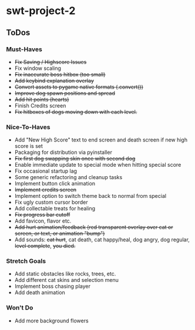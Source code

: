 # swt-project-2

## ToDos

### Must-Haves

- ~~Fix Saving / Highscore Issues~~
- Fix window scaling
- ~~Fix inaccurate boss hitbox (too small)~~
- ~~Add keybind explanation overlay~~
- ~~Convert assets to pygame native formats (.convert())~~
- ~~Improve dog spawn positions and spread~~
- ~~Add hit points (hearts)~~
- Finish Credits screen
- ~~Fix hitboxes of dogs moving down with each level.~~

### Nice-To-Haves

- Add "New High Score" text to end screen and death screen if new high score is set
- Packaging for distribution via pyinstaller
- ~~Fix first dog swapping skin once with second dog~~
- Enable immediate update to special mode when hitting special score
- Fix occasional startup lag
- Some generic refactoring and cleanup tasks
- Implement button click animation
- ~~Implement credits screen~~
- Implement option to switch theme back to normal from special
- Fix ugly custom cursor border
- Add collectable treats for healing
- ~~Fix progress bar cutoff~~
- Add favicon, flavor etc.
- ~~Add hurt animation/feedback (red transparent overlay over cat or screen, or text, or animation "bump")~~
- Add sounds: ~~cat hurt~~, cat death, cat happy/heal, dog angry, dog regular, ~~level complete~~, ~~you died.~~

### Stretch Goals

- Add static obstacles like rocks, trees, etc.
- Add different cat skins and selection menu
- Implement boss chasing player
- Add death animation

### Won't Do

- Add more background flowers
